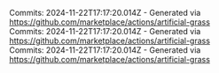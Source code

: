 Commits: 2024-11-22T17:17:20.014Z - Generated via https://github.com/marketplace/actions/artificial-grass
<br>
Commits: 2024-11-22T17:17:20.014Z - Generated via https://github.com/marketplace/actions/artificial-grass
<br>
Commits: 2024-11-22T17:17:20.014Z - Generated via https://github.com/marketplace/actions/artificial-grass
<br>

